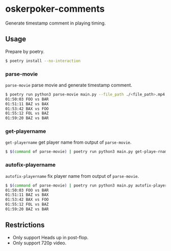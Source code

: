 # oskerpoker-comments

Generate timestamp comment in playing timing.

## Usage

Prepare by poetry.

```bash
$ poetry install --no-interaction
```

### parse-movie

`parse-movie` parse movie and generate timestamp comment.

```bash
$ poetry run python3 parse-movie main.py --file_path ./<file_path>.mp4
01:50:03 FOO vs BAR
01:51:11 BAZ vs BAX
01:53:42 BAX vs FOO
01:55:12 FOL vs BAZ
01:59:20 BAZ vs BAR
```

### get-playername

`get-playername` get player name from output of `parse-movie`.

```bash
$ $(command of parse-movie) | poetry run python3 main.py get-playe-rname
```

### autofix-playername

`autofix-playername` fix player name from output of `parse-movie`.

```bash
$ $(command of parse-movie) | poetry run python3 main.py autofix-player-name --correct-player-name '["FOO", "BAR", "BAZ"]'
01:50:03 FOO vs BAR
01:51:11 BAZ vs BAX
01:53:42 BAX vs FOO
01:55:12 FOL vs BAZ
01:59:20 BAZ vs BAR
```

## Restrictions

- Only support Heads up in post-flop.
- Only support 720p video.